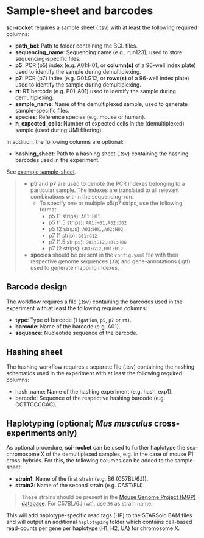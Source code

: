 # Sample-sheet and barcodes

**sci-rocket** requires a sample sheet (.tsv) with at least the following required columns:

- **path_bcl**: Path to folder containing the BCL files.
- **sequencing_name**: Sequencing name (e.g., run123), used to store sequencing-specific files.
- **p5**: PCR (p5) index (e.g. A01:H01, or **column(s)** of a 96-well index plate) used to identify the sample during demultiplexing.
- **p7**: PCR (p7) index (e.g. G01:G12, or **rows(s)** of a 96-well index plate) used to identify the sample during demultiplexing.
- **rt**: RT barcode (e.g. P01-A01) used to identify the sample during demultiplexing.
- **sample_name**: Name of the demultiplexed sample, used to generate sample-specific files.
- **species**: Reference species (e.g. mouse or human).
- **n_expected_cells**: Number of expected cells in the (demultiplexed) sample (used during UMI filtering).

In addition, the following columns are optional:

- **hashing_sheet**: Path to a hashing sheet (.tsv) containing the hashing barcodes used in the experiment.

See [example sample-sheet](https://github.com/odomlab2/sci-rocket/blob/main/workflow/examples/example_samplesheet.tsv).

> - **p5** and **p7** are used to denote the PCR indexes belonging to a particular sample. The indexes are translated to all relevant combinations within the sequencing-run.
>   - To specify one or multiple p5/p7 strips, use the following format:
>     - p5 (1 strips): `A01:H01`
>     - p5 (1.5 strips): `A01:H01,A02:D02`
>     - p5 (2 strips): `A01:H01,A02:H02`
>     - p7 (1 strip): `G01:G12`
>     - p7 (1.5 strips): `G01:G12,H01:H06`
>     - p7 (2 strips): `G01:G12,H01:H12`
> - **species** should be present in the `config.yaml` file with their respective genome sequences (.fa) and gene-annotations (.gtf) used to generate mapping indexes.

## Barcode design

The workflow requires a file (.tsv) containing the barcodes used in the experiment with at least the following required columns:

- **type**: Type of barcode (`ligation`, `p5`, `p7` or `rt`).
- **barcode**: Name of the barcode (e.g. A01).
- **sequence**: Nucleotide sequence of the barcode.

## Hashing sheet

The hashing workflow requires a separate file (.tsv) containing the hashing schematics used in the experiment with at least the following required columns:

- hash_name: Name of the hashing experiment (e.g. hash_exp1).
- barcode: Sequence of the respective hashing barcode (e.g. GGTTGGCGAC).

## Haplotyping (optional; _Mus musculus_ cross-experiments only)

As optional procedure, **sci-rocket** can be used to further haplotype the sex-chromosome X of the demultiplexed samples, e.g. in the case of mouse F1 cross-hybrids. For this, the following columns can be added to the sample-sheet:

- **strain1**: Name of the first strain (e.g. B6 (C57BL/6J)).
- **strain2**: Name of the second strain (e.g. CAST/EiJ).

> These strains should be present in the [Mouse Genome Project (MGP) database](https://www.sanger.ac.uk/science/data/mouse-genomes-project).
> For C57BL/6J (wt), use `B6` as strain name.

This will add haplotype-specific read tags (HP) to the STARSolo BAM files and will output an additional `haplotyping` folder which contains cell-based read-counts per gene per haplotype (H1, H2, UA) for chromosome X.
